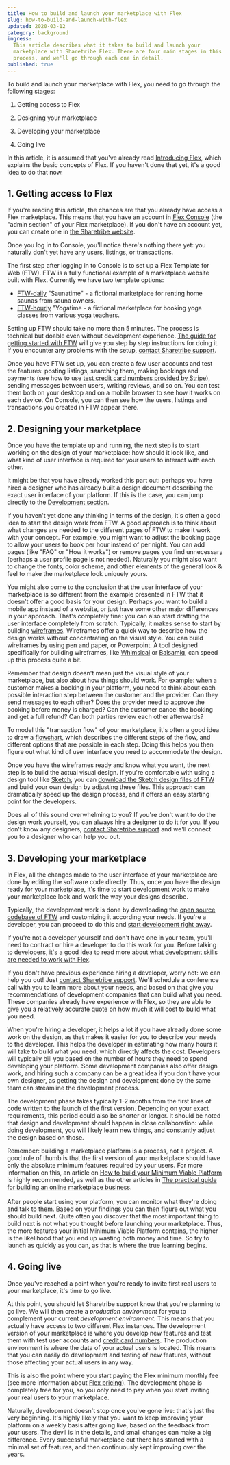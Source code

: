 ```yaml
---
title: How to build and launch your marketplace with Flex
slug: how-to-build-and-launch-with-flex
updated: 2020-03-12
category: background
ingress:
  This article describes what it takes to build and launch your
  marketplace with Sharetribe Flex. There are four main stages in this
  process, and we'll go through each one in detail.
published: true
---
```


To build and launch your marketplace with Flex, you need to go through
the following stages:

1. Getting access to Flex

2. Designing your marketplace

3. Developing your marketplace

4. Going live

In this article, it is assumed that you've already read
[Introducing Flex](/introduction/introducing-flex/), which explains the
basic concepts of Flex. If you haven't done that yet, it's a good idea
to do that now.

## 1. Getting access to Flex

If you're reading this article, the chances are that you already have
access a Flex marketplace. This means that you have an account in
[Flex Console](https://flex-console.sharetribe.com) (the "admin section"
of your Flex marketplace). If you don't have an account yet, you can
create one in
[the Sharetribe website](https://www.sharetribe.com/#start-building-with-flex).

Once you log in to Console, you'll notice there's nothing there yet: you
naturally don't yet have any users, listings, or transactions.

The first step after logging in to Console is to set up a Flex Template
for Web (FTW). FTW is a fully functional example of a marketplace
website built with Flex. Currently we have two template options:

- [FTW-daily](https://github.com/sharetribe/ftw-daily) "Saunatime" - a
  fictional marketplace for renting home saunas from sauna owners.
- [FTW-hourly](https://github.com/sharetribe/ftw-hourly) "Yogatime - a
  fictional marketplace for booking yoga classes from various yoga
  teachers.

Setting up FTW should take no more than 5 minutes. The process is
technical but doable even without development experience.
[The guide for getting started with FTW](/tutorials/getting-started-with-ftw/)
will give you step by step instructions for doing it. If you encounter
any problems with the setup,
[contact Sharetribe support](mailto:flex-support@sharetribe.com).

Once you have FTW set up, you can create a few user accounts and test
the features: posting listings, searching them, making bookings and
payments (see how to use
[test credit card numbers provided by Stripe](/cookbook-payments/set-up-and-use-stripe/#6-test-the-stripe-account-in-flex-template-for-web)),
sending messages between users, writing reviews, and so on. You can test
them both on your desktop and on a mobile browser to see how it works on
each device. On Console, you can then see how the users, listings and
transactions you created in FTW appear there.

## 2. Designing your marketplace

Once you have the template up and running, the next step is to start
working on the design of your marketplace: how should it look like, and
what kind of user interface is required for your users to interact with
each other.

It might be that you have already worked this part out: perhaps you have
hired a designer who has already built a design document describing the
exact user interface of your platform. If this is the case, you can jump
directly to the [Development section](#3-developing-your-marketplace).

If you haven't yet done any thinking in terms of the design, it's often
a good idea to start the design work from FTW. A good approach is to
think about what changes are needed to the different pages of FTW to
make it work with your concept. For example, you might want to adjust
the booking page to allow your users to book per hour instead of per
night. You can add pages (like "FAQ" or "How it works") or remove pages
you find unnecessary (perhaps a user profile page is not needed).
Naturally you might also want to change the fonts, color scheme, and
other elements of the general look & feel to make the marketplace look
uniquely yours.

You might also come to the conclusion that the user interface of your
marketplace is so different from the example presented in FTW that it
doesn't offer a good basis for your design. Perhaps you want to build a
mobile app instead of a website, or just have some other major
differences in your approach. That's completely fine: you can also start
drafting the user interface completely from scratch. Typically, it makes
sense to start by building
[wireframes](https://en.wikipedia.org/wiki/Website_wireframe).
Wireframes offer a quick way to describe how the design works without
concentrating on the visual style. You can build wireframes by using pen
and paper, or Powerpoint. A tool designed specifically for building
wireframes, like [Whimsical](https://whimsical.co/) or
[Balsamiq](https://balsamiq.com/), can speed up this process quite a
bit.

Remember that design doesn't mean just the visual style of your
marketplace, but also about how things should work. For example: when a
customer makes a booking in your platform, you need to think about each
possible interaction step between the customer and the provider. Can
they send messages to each other? Does the provider need to approve the
booking before money is charged? Can the customer cancel the booking and
get a full refund? Can both parties review each other afterwards?

To model this "transaction flow" of your marketplace, it's often a good
idea to draw a [flowchart](https://en.wikipedia.org/wiki/Flowchart),
which describes the different steps of the flow, and different options
that are possible in each step. Doing this helps you then figure out
what kind of user interface you need to accommodate the design.

Once you have the wireframes ready and know what you want, the next step
is to build the actual visual design. If you're comfortable with using a
design tool like [Sketch](https://www.sketch.com/), you can
[download the Sketch design files of FTW](https://drive.google.com/drive/folders/171T-lYUGJURrAF5qCtTZ0298WPhhG0SG)
and build your own design by adjusting these files. This approach can
dramatically speed up the design process, and it offers an easy starting
point for the developers.

Does all of this sound overwhelming to you? If you're don't want to do
the design work yourself, you can always hire a designer to do it for
you. If you don't know any designers,
[contact Sharetribe support](mailto:flex-support@sharetribe.com) and
we'll connect you to a designer who can help you out.

## 3. Developing your marketplace

In Flex, all the changes made to the user interface of your marketplace
are done by editing the software code directly. Thus, once you have the
design ready for your marketplace, it's time to start development work
to make your marketplace look and work the way your designs describe.

Typically, the development work is done by downloading the
[open source codebase of FTW](https://github.com/sharetribe/ftw-daily)
and customizing it according your needs. If you're a developer, you can
proceed to do this and
[start development right away](/guides/how-to-customize-ftw/).

If you're not a developer yourself and don't have one in your team,
you'll need to contract or hire a developer to do this work for you.
Before talking to developers, it's a good idea to read more about
[what development skills are needed to work with Flex](/background/development-skills/).

If you don't have previous experience hiring a developer, worry not: we
can help you out! Just
[contact Sharetribe support](mailto:flex-support@sharetribe.com). We'll
schedule a conference call with you to learn more about your needs, and
based on that give you recommendations of development companies that can
build what you need. These companies already have experience with Flex,
so they are able to give you a relatively accurate quote on how much it
will cost to build what you need.

When you're hiring a developer, it helps a lot if you have already done
some work on the design, as that makes it easier for you to describe
your needs to the developer. This helps the developer in estimating how
many hours it will take to build what you need, which directly affects
the cost. Developers will typically bill you based on the number of
hours they need to spend developing your platform. Some development
companies also offer design work, and hiring such a company can be a
great idea if you don't have your own designer, as getting the design
and development done by the same team can streamline the development
process.

The development phase takes typically 1-2 months from the first lines of
code written to the launch of the first version. Depending on your exact
requirements, this period could also be shorter or longer. It should be
noted that design and development should happen in close collaboration:
while doing development, you will likely learn new things, and
constantly adjust the design based on those.

Remember: building a marketplace platform is a process, not a project. A
good rule of thumb is that the first version of your marketplace should
have only the absolute minimum features required by your users. For more
information on this, an article on
[How to build your Minimum Viable Platform](https://www.sharetribe.com/academy/how-to-build-a-minimum-viable-platform/)
is highly recommended, as well as the other articles in
[The practical guide for building an online marketplace business](https://www.sharetribe.com/academy/guide/).
\
 \
After people start using your platform, you can monitor what they're doing
and talk to them. Based on your findings you can then figure out what you
should build next. Quite often you discover that the most important thing
to build next is not what you thought before launching your marketplace.
Thus, the more features your initial Minimum Viable Platform contains, the
higher is the likelihood that you end up wasting both money and time. So
try to launch as quickly as you can, as that is where the true learning begins.

## 4. Going live

Once you've reached a point when you're ready to invite first real users
to your marketplace, it's time to go live.

At this point, you should let Sharetribe support know that you're
planning to go live. We will then create a _production environment_ for
you to complement your current _development environment_. This means
that you actually have access to two different Flex instances. The
development version of your marketplace is where you develop new
features and test them with test user accounts and
[credit card numbers](/cookbook-payments/set-up-and-use-stripe/). The
production environment is where the data of your actual users is
located. This means that you can easily do development and testing of
new features, without those affecting your actual users in any way.

This is also the point where you start paying the Flex minimum monthly
fee (see more information about
[Flex pricing](https://www.sharetribe.com/flex/#pricing)). The
development phase is completely free for you, so you only need to pay
when you start inviting your real users to your marketplace.

Naturally, development doesn't stop once you've gone live: that's just
the very beginning. It's highly likely that you want to keep improving
your platform on a weekly basis after going live, based on the feedback
from your users. The devil is in the details, and small changes can make
a big difference. Every successful marketplace out there has started
with a minimal set of features, and then continuously kept improving
over the years.

<!-- Docs to Markdown version 1.0β15 -->
